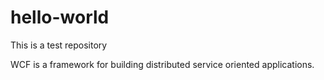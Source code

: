 # hello-world
This is a test repository

WCF is a framework for building distributed service oriented applications.
